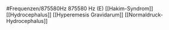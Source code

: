 #Frequenzen/875580Hz
875580 Hz (E)
[[Hakim-Syndrom]]
[[Hydrocephalus]]
[[Hyperemesis Gravidarum]]
[[Normaldruck-Hydrocephalus]]
